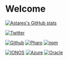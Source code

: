 # Welcome

[![Astares's GitHub stats](https://github-readme-stats.vercel.app/api?username=astares&show_icons=true&theme=yeblu)](https://github.com/astares/github-readme-stats)

[![Twitter](https://img.shields.io/badge/-Twitter-1D9BF0?style=flat&logo=Twitter&logoColor=white)](https://twitter.com/TorstenAstares)

[![Github](https://img.shields.io/badge/-Github-000?style=flat&logo=Github&logoColor=white)](https://github.com/astares)
[![Pharo](https://img.shields.io/badge/-Pharo-3297D4?style=flat&logo=Harbor&logoColor=white)](https://github.com/pharo-project)
[![npm](https://img.shields.io/badge/-npm-CB3837?style=flat&logo=npm&logoColor=white)](https://www.npmjs.com/~astares)

[![IONOS](https://img.shields.io/badge/-IONOS-003D8F?style=flat&logo=IONOS&logoColor=white)](https://login.ionos.com/)
[![Azure](https://img.shields.io/badge/-Azure-0078D4?style=flat&logo=Microsoft%20Azure&logoColor=white)](https://portal.azure.com)
[![Oracle](https://img.shields.io/badge/-Oracle-C74634?style=flat&logo=Oracle&logoColor=white)](https://cloud.oracle.com/?tenant=Astares)




